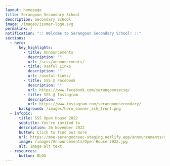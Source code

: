 ```yaml
---
layout: homepage
title: Serangoon Secondary School
description: Secondary School
image: /images/isomer-logo.svg
permalink: /
notification: ":: Welcome to Serangoon Secondary School! ::"
sections:
  - hero:
      key_highlights:
        - title: Announcements
          description: ""
          url: /srss/announcements/
        - title: Useful Links
          description: ""
          url: /useful-links/
        - title: SSS @ Facebook
          description: ""
          url: https://www.facebook.com/serangoonsecsg/
        - title: SSS @ Instagram
          description: ""
          url: https://www.instagram.com/serangoonsecondary/
      background: /images/hero_banner_sch_front.png
  - infopic:
      title: SSS Open House 2022
      subtitle: You're invited to
      description: 26 November 2022
      button: Click to find out more
      url: https://moe-serangoonsec-staging.netlify.app/announcements/announcements/open-house-2022/
      image: /images/Announcements/Open House 2022.jpg
      alt: Image alt text
  - resources:
      button: BLOG
---
```

